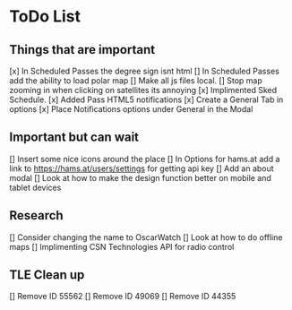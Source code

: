 # ToDo List

## Things that are important
[x] In Scheduled Passes the degree sign isnt html
[] In Scheduled Passes add the ability to load polar map
[] Make all js files local.
[] Stop map zooming in when clicking on satellites its annoying
[x] Implimented Sked Schedule.
[x] Added Pass HTML5 notifications
[x] Create a General Tab in options
[x] Place Notifications options under General in the Modal

## Important but can wait
[] Insert some nice icons around the place
[] In Options for hams.at add a link to https://hams.at/users/settings for getting api key
[] Add an about modal 
[] Look at how to make the design function better on mobile and tablet devices

## Research
[] Consider changing the name to OscarWatch
[] Look at how to do offline maps
[] Implimenting CSN Technologies API for radio control

## TLE Clean up 

[] Remove ID 55562
[] Remove ID 49069
[] Remove ID 44355